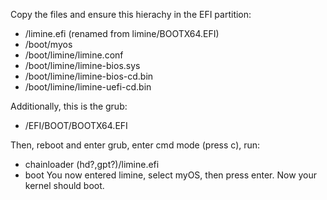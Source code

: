 Copy the files and ensure this hierachy in the EFI partition:
- /limine.efi (renamed from limine/BOOTX64.EFI)
- /boot/myos
- /boot/limine/limine.conf
- /boot/limine/limine-bios.sys
- /boot/limine/limine-bios-cd.bin
- /boot/limine/limine-uefi-cd.bin

Additionally, this is the grub:
- /EFI/BOOT/BOOTX64.EFI

Then, reboot and enter grub, enter cmd mode (press c), run:
- chainloader (hd?,gpt?)/limine.efi
- boot
You now entered limine, select myOS, then press enter.
Now your kernel should boot.
